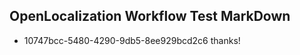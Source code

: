 ## OpenLocalization Workflow Test MarkDown
* 10747bcc-5480-4290-9db5-8ee929bcd2c6 thanks!

<!--HONumber=Aug16_HO4-->


